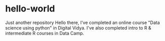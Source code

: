 # hello-world
Just another repository
Hello there, I've completed an online course "Data science using python" in Digital Vidya.
I've also completed intro to R & intermediate R courses in Data Camp.
